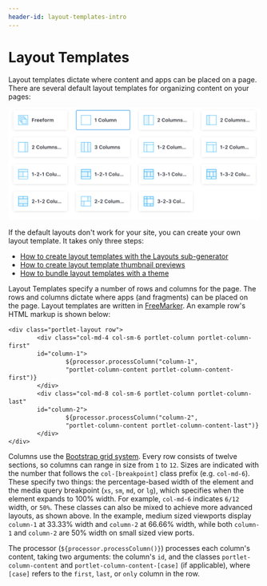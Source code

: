 ```yaml
---
header-id: layout-templates-intro
---
```


# Layout Templates

Layout templates dictate where content and apps can be placed on a page. 
There are several default layout templates for organizing content on your
pages:

![Figure 1: There are many default layout templates to choose from.](../../../images/page-select-layout.png)

If the default layouts don't work for your site, you can create your own layout
template. It takes only three steps: 

- [How to create layout templates with the Layouts sub-generator](/developer/frameworks/-/knowledge_base/7-2/creating-layout-templates-with-the-themes-generator)
- [How to create layout template thumbnail previews](/developer/frameworks/-/knowledge_base/7-2/creating-custom-layout-template-thumbnail-previews)
- [How to bundle layout templates with a theme](/developer/frameworks/-/knowledge_base/7-2/including-layout-templates-with-a-theme)

Layout Templates specify a number of rows and columns for the page. The rows 
and columns dictate where apps (and fragments) can be placed on the page. Layout 
templates are written in 
[FreeMarker](https://freemarker.apache.org/). 
An example row's HTML markup is shown below:

    <div class="portlet-layout row">
            <div class="col-md-4 col-sm-6 portlet-column portlet-column-first" 
            id="column-1">
                    ${processor.processColumn("column-1", 
                    "portlet-column-content portlet-column-content-first")}
            </div>
            <div class="col-md-8 col-sm-6 portlet-column portlet-column-last" 
            id="column-2">
                    ${processor.processColumn("column-2", 
                    "portlet-column-content portlet-column-content-last")}
            </div>
    </div>

Columns use the 
[Bootstrap grid system](https://getbootstrap.com/docs/4.0/layout/grid/). 
Every row consists of twelve sections, so columns can range in size from `1` to 
`12`. Sizes are indicated with the number that follows the `col-[breakpoint]` 
class prefix (e.g. `col-md-6`). These specify two things: the percentage-based 
width of the element and the media query breakpoint (`xs`, `sm`, `md`, or `lg`), 
which specifies when the element expands to 100% width. For example, `col-md-6` 
indicates `6/12` width, or `50%`. These classes can also be mixed to achieve 
more advanced layouts, as shown above. In the example, medium sized viewports 
display `column-1` at 33.33% width and `column-2` at 66.66% width, while both 
`column-1` and `column-2` are 50% width on small sized view ports. 

The processor (`${processor.processColumn()}`) processes each column's content, 
taking two arguments: the column's `id`, and the classes 
`portlet-column-content` and `portlet-column-content-[case]` (if applicable), 
where `[case]` refers to the `first`, `last`, or `only` column in the row. 
